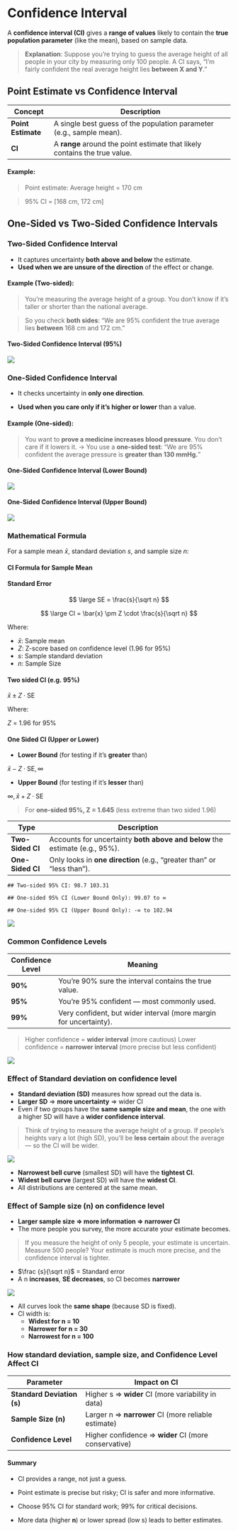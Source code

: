 <script type="text/javascript" async
    src="https://polyfill.io/v3/polyfill.min.js?features=es6">
</script>
<script type="text/javascript" async
    src="https://cdnjs.cloudflare.com/ajax/libs/mathjax/3.2.0/es5/tex-mml-chtml.js">
</script>

# Confidence Interval

A **confidence interval (CI)** gives a **range of values** likely to
contain the **true population parameter** (like the mean), based on
sample data.

> **Explanation**: Suppose you’re trying to guess the average height of
> all people in your city by measuring only 100 people. A CI says, “I’m
> fairly confident the real average height lies **between X and Y**.”

## Point Estimate vs Confidence Interval

<table>
<colgroup>
<col style="width: 19%" />
<col style="width: 80%" />
</colgroup>
<thead>
<tr>
<th>Concept</th>
<th>Description</th>
</tr>
</thead>
<tbody>
<tr>
<td><strong>Point Estimate</strong></td>
<td>A single best guess of the population parameter (e.g., sample
mean).</td>
</tr>
<tr>
<td><strong>CI</strong></td>
<td>A <strong>range</strong> around the point estimate that likely
contains the true value.</td>
</tr>
</tbody>
</table>

#### Example:

> Point estimate: Average height = 170 cm

> 95% CI = \[168 cm, 172 cm\]

## One-Sided vs Two-Sided Confidence Intervals

### Two-Sided Confidence Interval

-   It captures uncertainty **both above and below** the estimate.
-   **Used when we are unsure of the direction** of the effect or
    change.

#### Example (Two-sided):

> You’re measuring the average height of a group. You don’t know if it’s
> taller or shorter than the national average.

> So you check **both sides**: “We are 95% confident the true average
> lies **between** 168 cm and 172 cm.”

#### Two-Sided Confidence Interval (95%)

![](Confidence-Interval_files/figure-markdown_strict/unnamed-chunk-1-1.png)

### One-Sided Confidence Interval

-   It checks uncertainty in **only one direction**.

-   **Used when you care only if it’s higher or lower** than a value.

#### Example (One-sided):

> You want to **prove a medicine increases blood pressure**. You don’t
> care if it lowers it. → You use a **one-sided test**: “We are 95%
> confident the average pressure is **greater than 130 mmHg.**”

#### One-Sided Confidence Interval (Lower Bound)

![](Confidence-Interval_files/figure-markdown_strict/unnamed-chunk-2-1.png)

#### One-Sided Confidence Interval (Upper Bound)

![](Confidence-Interval_files/figure-markdown_strict/unnamed-chunk-3-1.png)

### Mathematical Formula

For a sample mean *x̄*, standard deviation *s*, and sample size *n*:

#### CI Formula for Sample Mean

#### Standard Error

$$
\large SE = \frac{s}{\sqrt n}
$$

$$
\large CI = \bar{x} \pm  Z \cdot \frac{s}{\sqrt n}
$$

Where:

-   *x̄*: Sample mean
-   *Z*: Z-score based on confidence level (1.96 for 95%)
-   *s*: Sample standard deviation
-   *n*: Sample Size

#### Two sided CI (e.g. 95%)

*x̄* ± *Z* ⋅ SE

Where:

*Z* = 1.96 for 95%

#### One Sided CI (Upper or Lower)

-   **Lower Bound** (for testing if it’s **greater** than)

*x̄* − *Z* ⋅ SE, ∞

-   **Upper Bound** (for testing if it’s **lesser** than)

∞, *x̄* + *Z* ⋅ SE

> For **one-sided 95%, Z = 1.645** (less extreme than two sided 1.96)

<table>
<colgroup>
<col style="width: 17%" />
<col style="width: 82%" />
</colgroup>
<thead>
<tr>
<th>Type</th>
<th>Description</th>
</tr>
</thead>
<tbody>
<tr>
<td><strong>Two-Sided CI</strong></td>
<td>Accounts for uncertainty <strong>both above and below</strong> the
estimate (e.g., 95%).</td>
</tr>
<tr>
<td><strong>One-Sided CI</strong></td>
<td>Only looks in <strong>one direction</strong> (e.g., “greater than”
or “less than”).</td>
</tr>
</tbody>
</table>

    ## Two-sided 95% CI: 98.7 103.31

    ## One-sided 95% CI (Lower Bound Only): 99.07 to ∞

    ## One-sided 95% CI (Upper Bound Only): -∞ to 102.94

![](Confidence-Interval_files/figure-markdown_strict/unnamed-chunk-4-1.png)

### Common Confidence Levels

<table>
<colgroup>
<col style="width: 19%" />
<col style="width: 80%" />
</colgroup>
<thead>
<tr>
<th>Confidence Level</th>
<th>Meaning</th>
</tr>
</thead>
<tbody>
<tr>
<td><strong>90%</strong></td>
<td>You’re 90% sure the interval contains the true value.</td>
</tr>
<tr>
<td><strong>95%</strong></td>
<td>You’re 95% confident — most commonly used.</td>
</tr>
<tr>
<td><strong>99%</strong></td>
<td>Very confident, but wider interval (more margin for
uncertainty).</td>
</tr>
</tbody>
</table>

> Higher confidence = **wider interval** (more cautious) Lower
> confidence = **narrower interval** (more precise but less confident)

![](Confidence-Interval_files/figure-markdown_strict/unnamed-chunk-5-1.png)

### Effect of Standard deviation on confidence level

-   **Standard deviation (SD)** measures how spread out the data is.
-   **Larger SD** ⇒ **more uncertainty** ⇒ wider CI
-   Even if two groups have the **same sample size and mean**, the one
    with a higher SD will have a **wider confidence interval**.

> Think of trying to measure the average height of a group. If people’s
> heights vary a lot (high SD), you’ll be **less certain** about the
> average — so the CI will be wider.

![](Confidence-Interval_files/figure-markdown_strict/unnamed-chunk-6-1.png)

-   **Narrowest bell curve** (smallest SD) will have the **tightest
    CI**.
-   **Widest bell curve** (largest SD) will have the **widest CI**.
-   All distributions are centered at the same mean.

### Effect of Sample size (n) on confidence level

-   **Larger sample size ⇒ more information ⇒ narrower CI**
-   The more people you survey, the more accurate your estimate becomes.

> If you measure the height of only 5 people, your estimate is
> uncertain. Measure 500 people? Your estimate is much more precise, and
> the confidence interval is tighter.

-   $\frac {s}{\sqrt n}$ = Standard error
-   A n **increases**, **SE decreases**, so CI becomes **narrower**

![](Confidence-Interval_files/figure-markdown_strict/unnamed-chunk-7-1.png)

-   All curves look the **same shape** (because SD is fixed).
-   CI width is:
    -   **Widest for n = 10**
    -   **Narrower for n = 30**
    -   **Narrowest for n = 100**

### How standard deviation, sample size, and Confidence Level Affect CI

<table>
<colgroup>
<col style="width: 33%" />
<col style="width: 66%" />
</colgroup>
<thead>
<tr>
<th>Parameter</th>
<th>Impact on CI</th>
</tr>
</thead>
<tbody>
<tr>
<td><strong>Standard Deviation (s)</strong></td>
<td>Higher s ⇒ <strong>wider</strong> CI (more variability in data)</td>
</tr>
<tr>
<td><strong>Sample Size (n)</strong></td>
<td>Larger n ⇒ <strong>narrower</strong> CI (more reliable
estimate)</td>
</tr>
<tr>
<td><strong>Confidence Level</strong></td>
<td>Higher confidence ⇒ <strong>wider</strong> CI (more
conservative)</td>
</tr>
</tbody>
</table>

#### Summary

-   CI provides a range, not just a guess.

-   Point estimate is precise but risky; CI is safer and more
    informative.

-   Choose 95% CI for standard work; 99% for critical decisions.

-   More data (higher **n**) or lower spread (low s) leads to better
    estimates.
